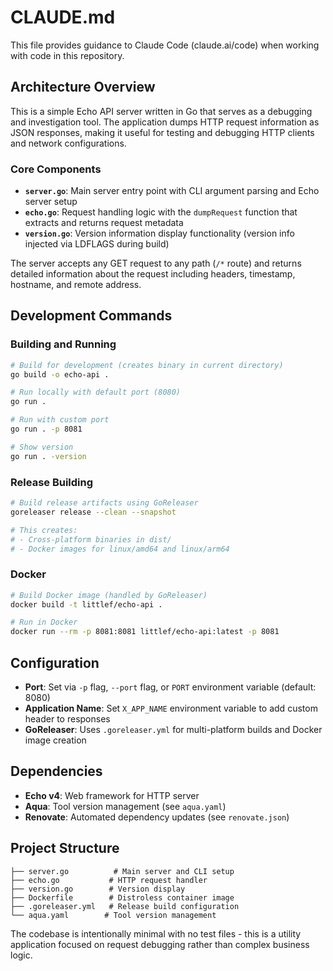 # CLAUDE.md

This file provides guidance to Claude Code (claude.ai/code) when working with code in this repository.

## Architecture Overview

This is a simple Echo API server written in Go that serves as a debugging and investigation tool. The application dumps HTTP request information as JSON responses, making it useful for testing and debugging HTTP clients and network configurations.

### Core Components

- **`server.go`**: Main server entry point with CLI argument parsing and Echo server setup
- **`echo.go`**: Request handling logic with the `dumpRequest` function that extracts and returns request metadata
- **`version.go`**: Version information display functionality (version info injected via LDFLAGS during build)

The server accepts any GET request to any path (`/*` route) and returns detailed information about the request including headers, timestamp, hostname, and remote address.

## Development Commands

### Building and Running

```bash
# Build for development (creates binary in current directory)
go build -o echo-api .

# Run locally with default port (8080)
go run . 

# Run with custom port
go run . -p 8081

# Show version
go run . -version
```

### Release Building

```bash
# Build release artifacts using GoReleaser
goreleaser release --clean --snapshot

# This creates:
# - Cross-platform binaries in dist/
# - Docker images for linux/amd64 and linux/arm64
```

### Docker

```bash
# Build Docker image (handled by GoReleaser)
docker build -t littlef/echo-api .

# Run in Docker
docker run --rm -p 8081:8081 littlef/echo-api:latest -p 8081
```

## Configuration

- **Port**: Set via `-p` flag, `--port` flag, or `PORT` environment variable (default: 8080)
- **Application Name**: Set `X_APP_NAME` environment variable to add custom header to responses
- **GoReleaser**: Uses `.goreleaser.yml` for multi-platform builds and Docker image creation

## Dependencies

- **Echo v4**: Web framework for HTTP server
- **Aqua**: Tool version management (see `aqua.yaml`)
- **Renovate**: Automated dependency updates (see `renovate.json`)

## Project Structure

```
├── server.go          # Main server and CLI setup
├── echo.go           # HTTP request handler
├── version.go        # Version display
├── Dockerfile        # Distroless container image
├── .goreleaser.yml   # Release build configuration
└── aqua.yaml        # Tool version management
```

The codebase is intentionally minimal with no test files - this is a utility application focused on request debugging rather than complex business logic.